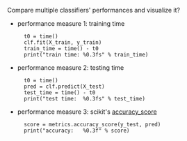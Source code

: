 Compare multiple classifiers' performances and visualize it?  
- performance measure 1: training time
    
        t0 = time()
        clf.fit(X_train, y_train)
        train_time = time() - t0
        print("train time: %0.3fs" % train_time)
    
- performance measure 2: testing time
   
        t0 = time()
        pred = clf.predict(X_test)
        test_time = time() - t0
        print("test time:  %0.3fs" % test_time)

- performance measure 3: scikit's [accuracy_score](http://scikit-learn.org/stable/modules/generated/sklearn.metrics.accuracy_score.html)
        
        score = metrics.accuracy_score(y_test, pred)
        print("accuracy:   %0.3f" % score)
